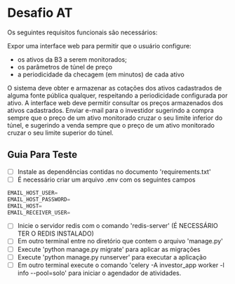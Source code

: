  # Desafio AT

Os seguintes requisitos funcionais são necessários:

Expor uma interface web para permitir que o usuário configure:

 * os ativos da B3 a serem monitorados;
 * os parâmetros de túnel de preço
 * a periodicidade da checagem (em minutos) de cada ativo

O sistema deve obter e armazenar as cotações dos ativos cadastrados de alguma fonte pública qualquer, respeitando a periodicidade configurada por ativo.
A interface web deve permitir consultar os preços armazenados dos ativos cadastrados.
Enviar e-mail para o investidor sugerindo a compra sempre que o preço de um ativo monitorado cruzar o seu limite inferior do túnel, e sugerindo a venda sempre que o preço de um ativo monitorado cruzar o seu limite superior do túnel.

 ## Guia Para Teste
 - [ ] Instale as dependências contidas no documento 'requirements.txt'
 - [ ] É necessário criar um arquivo .env com os seguintes campos
 ~~~python
EMAIL_HOST_USER=
EMAIL_HOST_PASSWORD=
EMAIL_HOST=
EMAIL_RECEIVER_USER=

~~~

 - [ ] Inicie o servidor redis com o comando 'redis-server' (É NECESSÁRIO TER O REDIS INSTALADO)
 - [ ] Em outro terminal entre no diretório que contem o arquivo 'manage.py'
 - [ ] Execute 'python manage.py migrate' para aplicar as migrações
 - [ ] Execute 'python manage.py runserver' para executar a aplicação
 - [ ] Em outro terminal execute o comando 'celery -A investor_app worker -l info --pool=solo' para iniciar o agendador de atividades.
